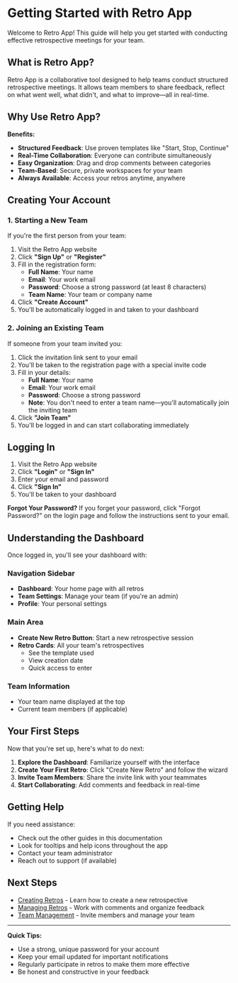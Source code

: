 # Getting Started with Retro App

Welcome to Retro App! This guide will help you get started with conducting effective retrospective meetings for your team.

## What is Retro App?

Retro App is a collaborative tool designed to help teams conduct structured retrospective meetings. It allows team members to share feedback, reflect on what went well, what didn't, and what to improve—all in real-time.

## Why Use Retro App?

**Benefits:**

- **Structured Feedback**: Use proven templates like "Start, Stop, Continue"
- **Real-Time Collaboration**: Everyone can contribute simultaneously
- **Easy Organization**: Drag and drop comments between categories
- **Team-Based**: Secure, private workspaces for your team
- **Always Available**: Access your retros anytime, anywhere

## Creating Your Account

### 1. Starting a New Team

If you're the first person from your team:

1. Visit the Retro App website
2. Click **"Sign Up"** or **"Register"**
3. Fill in the registration form:
    - **Full Name**: Your name
    - **Email**: Your work email
    - **Password**: Choose a strong password (at least 8 characters)
    - **Team Name**: Your team or company name
4. Click **"Create Account"**
5. You'll be automatically logged in and taken to your dashboard

### 2. Joining an Existing Team

If someone from your team invited you:

1. Click the invitation link sent to your email
2. You'll be taken to the registration page with a special invite code
3. Fill in your details:
    - **Full Name**: Your name
    - **Email**: Your work email
    - **Password**: Choose a strong password
    - **Note**: You don't need to enter a team name—you'll automatically join the inviting team
4. Click **"Join Team"**
5. You'll be logged in and can start collaborating immediately

## Logging In

1. Visit the Retro App website
2. Click **"Login"** or **"Sign In"**
3. Enter your email and password
4. Click **"Sign In"**
5. You'll be taken to your dashboard

**Forgot Your Password?**
If you forget your password, click "Forgot Password?" on the login page and follow the instructions sent to your email.

## Understanding the Dashboard

Once logged in, you'll see your dashboard with:

### Navigation Sidebar

- **Dashboard**: Your home page with all retros
- **Team Settings**: Manage your team (if you're an admin)
- **Profile**: Your personal settings

### Main Area

- **Create New Retro Button**: Start a new retrospective session
- **Retro Cards**: All your team's retrospectives
    - See the template used
    - View creation date
    - Quick access to enter

### Team Information

- Your team name displayed at the top
- Current team members (if applicable)

## Your First Steps

Now that you're set up, here's what to do next:

1. **Explore the Dashboard**: Familiarize yourself with the interface
2. **Create Your First Retro**: Click "Create New Retro" and follow the wizard
3. **Invite Team Members**: Share the invite link with your teammates
4. **Start Collaborating**: Add comments and feedback in real-time

## Getting Help

If you need assistance:

- Check out the other guides in this documentation
- Look for tooltips and help icons throughout the app
- Contact your team administrator
- Reach out to support (if available)

## Next Steps

- [Creating Retros](./02-creating-retro.md) - Learn how to create a new retrospective
- [Managing Retros](./03-managing-retro.md) - Work with comments and organize feedback
- [Team Management](./04-teams.md) - Invite members and manage your team

---

**Quick Tips:**

- Use a strong, unique password for your account
- Keep your email updated for important notifications
- Regularly participate in retros to make them more effective
- Be honest and constructive in your feedback
